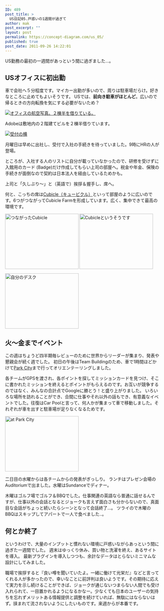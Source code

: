 ```yaml
---
ID: 489
post_title: >
  US日記05.戸惑いの1週間が過ぎて
author: mak
post_excerpt: ""
layout: post
permalink: https://concept-diagram.com/us_05/
published: true
post_date: 2011-09-26 14:22:01
---
```

US勤務の最初の一週間があっという間に過ぎました...。

<h2>USオフィスに初出勤</h2>

車で会社へ５分程度です。マイカー出勤が多いので、周りは駐車場だらけ。好きなところに止めてもよいそうです。
USでは、<strong>前向き駐車がほとんど</strong>。広いので帰るときの方向転換を気にする必要がないため？

<a href="http://www.flickr.com/photos/27261559@N06/6183356945/">
<img src="http://res.cloudinary.com/mak00s/image/upload/f_auto,w_auto:200:800/v1510386249/2011-09-26-Canyon-Park-Tech-Center-Map.png" sizes="100vw" alt="オフィスの航空写真。２棟半を借りている。" /></a>

Adobeは敷地内の２階建てビルを２棟半借りています。

<a href="http://www.flickr.com/photos/27261559@N06/6165406046/">
<img src="http://res.cloudinary.com/mak00s/image/upload/f_auto,w_auto:200:800/v1510387019/2011-09-19-Canyon-Park-Reception.jpg" alt="受付の横" /></a>

月曜日は早めに出社し、受付で入社の手続きを待っていました。9時にHRの人が登場。

ところが、入社する人のリストに自分が載っていなかったので、研修を受けずに入館用のカード (Badge)だけ作成してもらい上司の部屋へ。税金や年金、保険の手続きが面倒なので契約は日本法人を経由しているためかも。

上司と「久しぶり～」と（英語で）挨拶＆握手し、席へ。

何と、こっちの席は<a href="http://en.wikipedia.org/wiki/Cubicle">Cubicle（キュービクル）</a>といって部屋のように広いのです。6つがつながってCubicle Farmを形成しています。広く、集中できて最高の環境です。

<a title="つながったCubicle by mak00s, on Flickr" href="http://www.flickr.com/photos/27261559@N06/6164872417/"><img src="http://farm7.static.flickr.com/6180/6164872417_2e2149f47c_m.jpg" alt="つながったCubicle" width="240" height="180" align="left" /></a>

<a title="Cubicleというそうです by mak00s, on Flickr" href="http://www.flickr.com/photos/27261559@N06/6164872505/"><img src="http://farm7.static.flickr.com/6165/6164872505_fc694f6102_m.jpg" alt="Cubicleというそうです" width="240" height="180" /></a>

<a title="自分のデスク by mak00s, on Flickr" href="http://www.flickr.com/photos/27261559@N06/6164872533/"><img src="http://farm7.static.flickr.com/6164/6164872533_c697032894_m.jpg" alt="自分のデスク" width="240" height="180" /></a>

<h2>火～金までイベント</h2>

この週はちょうど四半期毎レビューのために世界からリーダーが集まり、発表や懇親会が続く週でした。
初日の午後はTeam Buildingのため、車で1時間ほどかけて<a href="http://www.visitparkcity.com/">Park City</a>まで行ってオリエンテーリングしました。

各チームがGPSを渡され、各ポイントを探してミッションカードを見つけ、そこに書かれたミッションを終えるとポイントがもらえるのです。お互いが競争するのではなく、みんなの合計点でGoogleに勝とう！と盛り上がりました。
いろいろな場所を訪れることができ、合間に仕事やそれ以外の話もでき、有意義なイベントでした。往復はCar Poolと言って、何人かが集まって車で移動しました。それぞれが車を出すと駐車場が足りなくなるためです。

<a href="http://www.flickr.com/photos/27261559@N06/6183939308/">
<img src="http://farm7.static.flickr.com/6180/6183939308_46479aba21_m.jpg" alt="at Park City" width="240" height="180" /></a>

二日目の水曜からは各チームからの発表がぎっしり。
ランチはプレゼン会場のAuditoriumで出ました。水曜はSundanceでディナー。

木曜はゴルフ場でゴルフ＆BBQでした。仕事関連の英語なら普通に話せるんですが、仕事以外の会話となるとジョークも言えず面白さも分からないので、真面目な会話がちょっと続いたらシーンとなって会話終了...。
ツライので木曜のBBQはスキップしてアパートで一人で食べました..。

<h2>何とか終了</h2>

というわけで、大量のインプットと慣れない環境に戸惑いながらあっという間に過ぎた一週間でした。
週末はゆっくり休み、買い物と洗濯を終え、あるサイトを導入。
最新プラグインを導入しつつも、余計なデータはとらないミニマムな設計にしてみました。

職場で挨拶すると『良い噂を聞いていたよ。一緒に働けて光栄だ』などと言ってくれる人が多かったので、幸いなことに前評判は良いようです。その期待に応えて実力を示し続けることができば、ジョークが通じないつまらない人間でも受け入れられて、一目置かれるようになるかなー。少なくても日本のユーザーの気持ちを忘れずメリットある情報提供と調整を続けていれば、無駄にはならないはず。挟まれて流されないようにしたいものです。来週からが本番です。